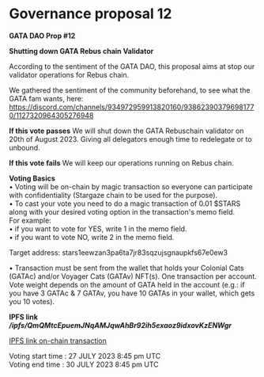 # Governance proposal 12

**GATA DAO Prop #12**

**Shutting down GATA Rebus chain Validator**

According to the sentiment of the GATA DAO, this proposal aims at stop our validator operations for Rebus chain.

We gathered the sentiment of the community beforehand, to see what the GATA fam wants, here: https://discord.com/channels/934972959913820160/938623903796981770/1127320964305276948

**If this vote passes**  We will shut down the GATA Rebuschain validator on 20th of August 2023. Giving all delegators enough time to redelegate or to unbound.

**If this vote fails** We will keep our operations running on Rebus chain.

**Voting Basics** \
&#x20;• Voting will be on-chain by magic transaction so everyone can participate with confidentiality (Stargaze chain to be used for the purpose).\
&#x20;• To cast your vote you need to do a magic transaction of 0.01 $STARS along with your desired voting option in the transaction's memo field. \
For example: \
• if you want to vote for YES, write 1 in the memo field. \
• if you want to vote NO, write 2 in the memo field.

Target address: stars1eewzan3pa6ta7jr83sqzujsgnaupkfs67e0ew3

• Transaction must be sent from the wallet that holds your Colonial Cats (GATAc) and/or Voyager Cats (GATAv) NFT(s). One transaction per account. Vote weight depends on the amount of GATA held in the account (e.g.: if you have 3 GATAc & 7 GATAv, you have 10 GATAs in your wallet, which gets you 10 votes).

**IPFS link** _**/ipfs/QmQMtcEpuemJNqAMJqwAhBr92ih5exaoz9idxovKzENWgr**_

[IPFS link on-chain transaction ](https://www.mintscan.io/stargaze/transactions/B229D51959D01C402CB3465DE7EF3185BE0F0D2FCD919ADFAF97AABAD45BAF6C)

Voting start time : 27 JULY 2023 8:45 pm UTC \
Voting end time : 30 JULY 2023 8:45 pm UTC
